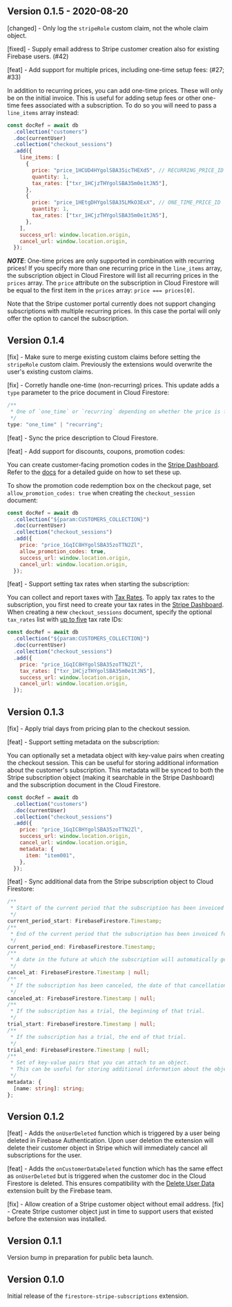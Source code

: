 ## Version 0.1.5 - 2020-08-20

[changed] - Only log the `stripeRole` custom claim, not the whole claim object.

[fixed] - Supply email address to Stripe customer creation also for existing Firebase users. (#42)

[feat] - Add support for multiple prices, including one-time setup fees: (#27; #33)

In addition to recurring prices, you can add one-time prices. These will only be on the initial invoice. This is useful for adding setup fees or other one-time fees associated with a subscription. To do so you will need to pass a `line_items` array instead:

```js
const docRef = await db
  .collection("customers")
  .doc(currentUser)
  .collection("checkout_sessions")
  .add({
    line_items: [
      {
        price: "price_1HCUD4HYgolSBA35icTHEXd5", // RECURRING_PRICE_ID
        quantity: 1,
        tax_rates: ["txr_1HCjzTHYgolSBA35m0e1tJN5"],
      },
      {
        price: "price_1HEtgDHYgolSBA35LMkO3ExX", // ONE_TIME_PRICE_ID
        quantity: 1,
        tax_rates: ["txr_1HCjzTHYgolSBA35m0e1tJN5"],
      },
    ],
    success_url: window.location.origin,
    cancel_url: window.location.origin,
  });
```

**_NOTE_**: One-time prices are only supported in combination with recurring prices! If you specify more than one recurring price in the `line_items` array, the subscription object in Cloud Firestore will list all recurring prices in the `prices` array. The `price` attribute on the subscription in Cloud Firestore will be equal to the first item in the `prices` array: `price === prices[0]`.

Note that the Stripe customer portal currently does not support changing subscriptions with multiple recurring prices. In this case the portal will only offer the option to cancel the subscription.

## Version 0.1.4

[fix] - Make sure to merge existing custom claims before setting the `stripeRole` custom claim. Previously the extensions would overwrite the user's existing custom claims.

[fix] - Corretly handle one-time (non-recurring) prices. This update adds a `type` parameter to the price document in Cloud Firestore:

```ts
/**
 * One of `one_time` or `recurring` depending on whether the price is for a one-time purchase or a recurring (subscription) purchase.
 */
type: "one_time" | "recurring";
```

[feat] - Sync the price description to Cloud Firestore.

[feat] - Add support for discounts, coupons, promotion codes:

You can create customer-facing promotion codes in the [Stripe Dashboard](https://dashboard.stripe.com/coupons/create). Refer to the [docs](https://stripe.com/docs/billing/subscriptions/discounts/codes) for a detailed guide on how to set these up.

To show the promotion code redemption box on the checkout page, set `allow_promotion_codes: true` when creating the `checkout_session` document:

```js
const docRef = await db
  .collection("${param:CUSTOMERS_COLLECTION}")
  .doc(currentUser)
  .collection("checkout_sessions")
  .add({
    price: "price_1GqIC8HYgolSBA35zoTTN2Zl",
    allow_promotion_codes: true,
    success_url: window.location.origin,
    cancel_url: window.location.origin,
  });
```

[feat] - Support setting tax rates when starting the subscription:

You can collect and report taxes with [Tax Rates](https://stripe.com/docs/billing/taxes/tax-rates). To apply tax rates to the subscription, you first need to create your tax rates in the [Stripe Dashboard](https://dashboard.stripe.com/tax-rates). When creating a new `checkout_sessions` document, specify the optional `tax_rates` list with [up to five](https://stripe.com/docs/billing/taxes/tax-rates#using-multiple-tax-rates) tax rate IDs:

```js
const docRef = await db
  .collection("${param:CUSTOMERS_COLLECTION}")
  .doc(currentUser)
  .collection("checkout_sessions")
  .add({
    price: "price_1GqIC8HYgolSBA35zoTTN2Zl",
    tax_rates: ["txr_1HCjzTHYgolSBA35m0e1tJN5"],
    success_url: window.location.origin,
    cancel_url: window.location.origin,
  });
```

## Version 0.1.3

[fix] - Apply trial days from pricing plan to the checkout session.

[feat] - Support setting metadata on the subscription:

You can optionally set a metadata object with key-value pairs when creating the checkout session. This can be useful for storing additional information about the customer's subscription. This metadata will be synced to both the Stripe subscription object (making it searchable in the Stripe Dashboard) and the subscription document in the Cloud Firestore.

```js
const docRef = await db
  .collection("customers")
  .doc(currentUser)
  .collection("checkout_sessions")
  .add({
    price: "price_1GqIC8HYgolSBA35zoTTN2Zl",
    success_url: window.location.origin,
    cancel_url: window.location.origin,
    metadata: {
      item: "item001",
    },
  });
```

[feat] - Sync additional data from the Stripe subscription object to Cloud Firestore:

```ts
/**
 * Start of the current period that the subscription has been invoiced for.
 */
current_period_start: FirebaseFirestore.Timestamp;
/**
 * End of the current period that the subscription has been invoiced for. At the end of this period, a new invoice will be created.
 */
current_period_end: FirebaseFirestore.Timestamp;
/**
 * A date in the future at which the subscription will automatically get canceled.
 */
cancel_at: FirebaseFirestore.Timestamp | null;
/**
 * If the subscription has been canceled, the date of that cancellation. If the subscription was canceled with `cancel_at_period_end`, `canceled_at` will still reflect the date of the initial cancellation request, not the end of the subscription period when the subscription is automatically moved to a canceled state.
 */
canceled_at: FirebaseFirestore.Timestamp | null;
/**
 * If the subscription has a trial, the beginning of that trial.
 */
trial_start: FirebaseFirestore.Timestamp | null;
/**
 * If the subscription has a trial, the end of that trial.
 */
trial_end: FirebaseFirestore.Timestamp | null;
/**
 * Set of key-value pairs that you can attach to an object.
 * This can be useful for storing additional information about the object in a structured format.
 */
metadata: {
  [name: string]: string;
};
```

## Version 0.1.2

[feat] - Adds the `onUserDeleted` function which is triggered by a user being deleted in Firebase Authentication. Upon user deletion the extension will delete their customer object in Stripe which will immediately cancel all subscriptions for the user.

[feat] - Adds the `onCustomerDataDeleted` function which has the same effect as `onUserDeleted` but is triggered when the customer doc in the Cloud Firestore is deleted. This ensures compatibility with the [Delete User Data](https://firebase.google.com/products/extensions/delete-user-data) extension built by the Firebase team.

[fix] - Allow creation of a Stripe customer object without email address.
[fix] - Create Stripe customer object just in time to support users that existed before the extension was installed.

## Version 0.1.1

Version bump in preparation for public beta launch.

## Version 0.1.0

Initial release of the `firestore-stripe-subscriptions` extension.
